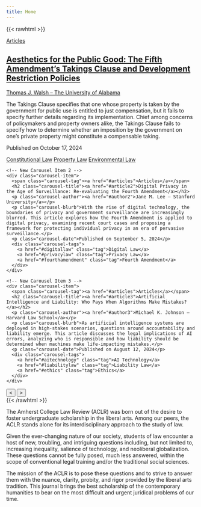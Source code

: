 ```yaml
---
title: Home
---
```


{{< rawhtml >}}
<html lang="en">
<head>
  <meta charset="UTF-8">
  <meta name="viewport" content="width=device-width, initial-scale=1.0">
  <title>Custom Carousel</title>
  <link rel="stylesheet" href="style.css">
</head>
<body>

<div class="carousel-container">
  <div class="carousel">
    <div class="carousel-item active">
      <span class="carousel-tag"><a href="#articles">Articles</a></span>
      <h2 class="carousel-title"><a href="#article1">Aesthetics for the Public Good: The Fifth Amendment’s Takings Clause and Development Restriction Policies</a></h2>
      <p class="carousel-author"><a href="#author1">Thomas J. Walsh – The University of Alabama</a></p>
      <p class="carousel-blurb">The Takings Clause specifies that one whose property is taken by the government for public use is entitled to just compensation, but it fails to specify further details regarding its implementation. Chief among concerns of policymakers and property owners alike, the Takings Clause fails to specify how to determine whether an imposition by the government on one’s private property might constitute a compensable taking.</p>
      <p class="carousel-date">Published on October 17, 2024</p>
      <div class="carousel-tags">
        <a href="#conlaw" class="tag">Constitutional Law</a>
        <a href="#propertylaw" class="tag">Property Law</a>
        <a href="#envlaw" class="tag">Environmental Law</a>
      </div>
    </div>

    <!-- New Carousel Item 2 -->
    <div class="carousel-item">
      <span class="carousel-tag"><a href="#articles">Articles</a></span>
      <h2 class="carousel-title"><a href="#article2">Digital Privacy in the Age of Surveillance: Re-evaluating the Fourth Amendment</a></h2>
      <p class="carousel-author"><a href="#author2">Jane M. Lee – Stanford University</a></p>
      <p class="carousel-blurb">With the rise of digital technology, the boundaries of privacy and government surveillance are increasingly blurred. This article explores how the Fourth Amendment is applied to digital privacy, examining recent court cases and proposing a framework for protecting individual privacy in an era of pervasive surveillance.</p>
      <p class="carousel-date">Published on September 5, 2024</p>
      <div class="carousel-tags">
        <a href="#digitallaw" class="tag">Digital Law</a>
        <a href="#privacylaw" class="tag">Privacy Law</a>
        <a href="#fourthamendment" class="tag">Fourth Amendment</a>
      </div>
    </div>

    <!-- New Carousel Item 3 -->
    <div class="carousel-item">
      <span class="carousel-tag"><a href="#articles">Articles</a></span>
      <h2 class="carousel-title"><a href="#article3">Artificial Intelligence and Liability: Who Pays When Algorithms Make Mistakes?</a></h2>
      <p class="carousel-author"><a href="#author3">Michael K. Johnson – Harvard Law School</a></p>
      <p class="carousel-blurb">As artificial intelligence systems are deployed in high-stakes scenarios, questions around accountability and liability emerge. This article discusses the legal implications of AI errors, analyzing who is responsible and how liability should be determined when machines make life-impacting mistakes.</p>
      <p class="carousel-date">Published on August 12, 2024</p>
      <div class="carousel-tags">
        <a href="#aitechnology" class="tag">AI Technology</a>
        <a href="#liabilitylaw" class="tag">Liability Law</a>
        <a href="#ethics" class="tag">Ethics</a>
      </div>
    </div>
  </div>

  <div class="carousel-controls">
    <button class="carousel-btn prev">&lt;</button>
    <button class="carousel-btn next">&gt;</button>
  </div>
  <div class="carousel-indicators">
    <span class="indicator active"></span>
    <span class="indicator"></span>
    <span class="indicator"></span>
  </div>
</div>

<script src="script.js"></script>
</body>
</html>
{{< /rawhtml >}}

The Amherst College Law Review (ACLR) was born out of the desire to foster undergraduate scholarship in the liberal arts. Among our peers, the ACLR stands alone for its interdisciplinary approach to the study of law.

Given the ever-changing nature of our society, students of law encounter a host of new, troubling, and intriguing questions including, but not limited to, increasing inequality, salience of technology, and neoliberal globalization. These questions cannot be fully posed, much less answered, within the scope of conventional legal training and/or the traditional social sciences.

The mission of the ACLR is to pose these questions and to strive to answer them with the nuance, clarity, probity, and rigor provided by the liberal arts tradition. This journal brings the best scholarship of the contemporary humanities to bear on the most difficult and urgent juridical problems of our time.
